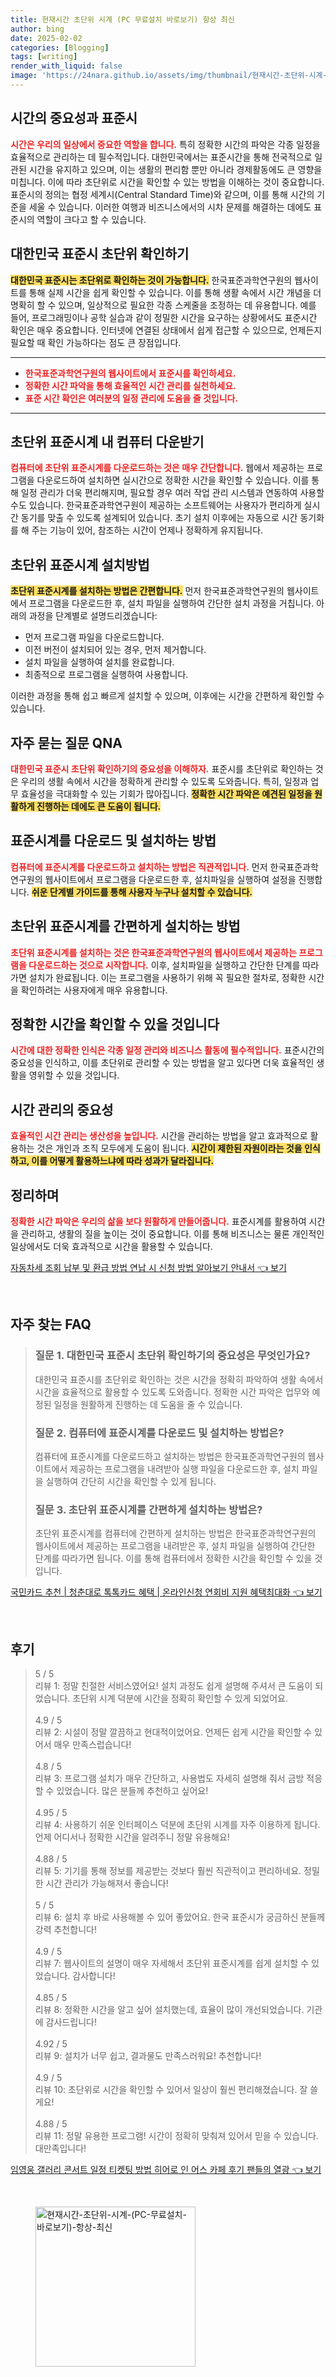 ```yaml
---
title: 현재시간 초단위 시계 (PC 무료설치 바로보기) 항상 최신
author: bing
date: 2025-02-02
categories: [Blogging]
tags: [writing]
render_with_liquid: false
image: 'https://24nara.github.io/assets/img/thumbnail/현재시간-초단위-시계-(PC-무료설치-바로보기)-항상-최신.webp'
---
```



<h2 id='시간의 중요성과 표준시'>시간의 중요성과 표준시</h2>

<p><b><span style="color: #ee2323;">시간은 우리의 일상에서 중요한 역할을 합니다.</span></b> 특히 정확한 시간의 파악은 각종 일정을 효율적으로 관리하는 데 필수적입니다. 대한민국에서는 표준시간을 통해 전국적으로 일관된 시간을 유지하고 있으며, 이는 생활의 편리함 뿐만 아니라 경제활동에도 큰 영향을 미칩니다. 이에 따라 초단위로 시간을 확인할 수 있는 방법을 이해하는 것이 중요합니다. 표준시의 정의는 협정 세계시(Central Standard Time)와 같으며, 이를 통해 시간의 기준을 세울 수 있습니다. 이러한 여행과 비즈니스에서의 시차 문제를 해결하는 데에도 표준시의 역할이 크다고 할 수 있습니다.</p>

<h2 id='대한민국 표준시 초단위 확인하기'>대한민국 표준시 초단위 확인하기</h2>

<p><b><span style="background-color: #ffe066;">대한민국 표준시는 초단위로 확인하는 것이 가능합니다.</span></b> 한국표준과학연구원의 웹사이트를 통해 실제 시간을 쉽게 확인할 수 있습니다. 이를 통해 생활 속에서 시간 개념을 더 명확히 할 수 있으며, 일상적으로 필요한 각종 스케줄을 조정하는 데 유용합니다. 예를 들어, 프로그래밍이나 공학 실습과 같이 정밀한 시간을 요구하는 상황에서도 표준시간 확인은 매우 중요합니다. 인터넷에 연결된 상태에서 쉽게 접근할 수 있으므로, 언제든지 필요할 때 확인 가능하다는 점도 큰 장점입니다.</p>

<hr />

<ul>
    <li><b><span style="color: #ee2323;">한국표준과학연구원의 웹사이트에서 표준시를 확인하세요.</span></b></li>
    <li><b><span style="color: #ee2323;">정확한 시간 파악을 통해 효율적인 시간 관리를 실천하세요.</span></b></li>
    <li><b><span style="color: #ee2323;">표준 시간 확인은 여러분의 일정 관리에 도움을 줄 것입니다.</span></b></li>
</ul>

<hr />

<h2 id='초단위 표준시계 내 컴퓨터 다운받기'>초단위 표준시계 내 컴퓨터 다운받기</h2>

<p><b><span style="color: #ee2323;">컴퓨터에 초단위 표준시계를 다운로드하는 것은 매우 간단합니다.</span></b> 웹에서 제공하는 프로그램을 다운로드하여 설치하면 실시간으로 정확한 시간을 확인할 수 있습니다. 이를 통해 일정 관리가 더욱 편리해지며, 필요할 경우 여러 작업 관리 시스템과 연동하여 사용할 수도 있습니다. 한국표준과학연구원이 제공하는 소프트웨어는 사용자가 편리하게 실시간 동기를 맞출 수 있도록 설계되어 있습니다. 초기 설치 이후에는 자동으로 시간 동기화를 해 주는 기능이 있어, 참조하는 시간이 언제나 정확하게 유지됩니다.</p>

<h2 id='초단위 표준시계 설치방법'>초단위 표준시계 설치방법</h2>

<p><b><span style="background-color: #ffe066;">초단위 표준시계를 설치하는 방법은 간편합니다.</span></b> 먼저 한국표준과학연구원의 웹사이트에서 프로그램을 다운로드한 후, 설치 파일을 실행하여 간단한 설치 과정을 거칩니다. 아래의 과정을 단계별로 설명드리겠습니다:<br /></p>

<ul>
    <li>먼저 프로그램 파일을 다운로드합니다.</li>
    <li>이전 버전이 설치되어 있는 경우, 먼저 제거합니다.</li>
    <li>설치 파일을 실행하여 설치를 완료합니다.</li>
    <li>최종적으로 프로그램을 실행하여 사용합니다.</li>
</ul>

<p>이러한 과정을 통해 쉽고 빠르게 설치할 수 있으며, 이후에는 시간을 간편하게 확인할 수 있습니다.</p>

<h2 id='자주 묻는 질문 QNA'>자주 묻는 질문 QNA</h2>

<p><b><span style="color: #ee2323;">대한민국 표준시 초단위 확인하기의 중요성을 이해하자.</span></b> 표준시를 초단위로 확인하는 것은 우리의 생활 속에서 시간을 정확하게 관리할 수 있도록 도와줍니다. 특히, 일정과 업무 효율성을 극대화할 수 있는 기회가 많아집니다. <b><span style="background-color: #ffe066;">정확한 시간 파악은 예견된 일정을 원활하게 진행하는 데에도 큰 도움이 됩니다.</span></b></p>

<h2 id='표준시계를 다운로드 및 설치하는 방법'>표준시계를 다운로드 및 설치하는 방법</h2>

<p><b><span style="color: #ee2323;">컴퓨터에 표준시계를 다운로드하고 설치하는 방법은 직관적입니다.</span></b> 먼저 한국표준과학연구원의 웹사이트에서 프로그램을 다운로드한 후, 설치파일을 실행하여 설정을 진행합니다. <b><span style="background-color: #ffe066;">쉬운 단계별 가이드를 통해 사용자 누구나 설치할 수 있습니다.</span></b></p>

<h2 id='초단위 표준시계를 간편하게 설치하는 방법'>초단위 표준시계를 간편하게 설치하는 방법</h2>

<p><b><span style="color: #ee2323;">초단위 표준시계를 설치하는 것은 한국표준과학연구원의 웹사이트에서 제공하는 프로그램을 다운로드하는 것으로 시작합니다.</span></b> 이후, 설치파일을 실행하고 간단한 단계를 따라가면 설치가 완료됩니다. 이는 프로그램을 사용하기 위해 꼭 필요한 절차로, 정확한 시간을 확인하려는 사용자에게 매우 유용합니다.</p>

<h2 id='정확한 시간을 확인할 수 있을 것입니다'>정확한 시간을 확인할 수 있을 것입니다</h2>

<p><b><span style="color: #ee2323;">시간에 대한 정확한 인식은 각종 일정 관리와 비즈니스 활동에 필수적입니다.</span></b> 표준시간의 중요성을 인식하고, 이를 초단위로 관리할 수 있는 방법을 알고 있다면 더욱 효율적인 생활을 영위할 수 있을 것입니다.</p>

<h2 id='시간 관리의 중요성'>시간 관리의 중요성</h2>

<p><b><span style="color: #ee2323;">효율적인 시간 관리는 생산성을 높입니다.</span></b> 시간을 관리하는 방법을 알고 효과적으로 활용하는 것은 개인과 조직 모두에게 도움이 됩니다. <b><span style="background-color: #ffe066;">시간이 제한된 자원이라는 것을 인식하고, 이를 어떻게 활용하느냐에 따라 성과가 달라집니다.</span></b></p>

<h2 id='정리하며'>정리하며</h2>

<p><b><span style="color: #ee2323;">정확한 시간 파악은 우리의 삶을 보다 원활하게 만들어줍니다.</span></b> 표준시계를 활용하여 시간을 관리하고, 생활의 질을 높이는 것이 중요합니다. 이를 통해 비즈니스는 물론 개인적인 일상에서도 더욱 효과적으로 시간을 활용할 수 있습니다.</p>


<p><a class="click-button" title="자동차세 조회 납부 및 환급 방법 연납 시 신청 방법 알아보기 안내서" href="https://24nara.github.io/posts/%EC%9E%90%EB%8F%99%EC%B0%A8%EC%84%B8-%EC%A1%B0%ED%9A%8C-%EB%82%A9%EB%B6%80-%EB%B0%8F-%ED%99%98%EA%B8%89-%EB%B0%A9%EB%B2%95-%EC%97%B0%EB%82%A9-%EC%8B%9C-%EC%8B%A0%EC%B2%AD-%EB%B0%A9%EB%B2%95-%EC%95%8C%EC%95%84%EB%B3%B4%EA%B8%B0-%EC%95%88%EB%82%B4%EC%84%9C/" rel="dofollow">자동차세 조회 납부 및 환급 방법 연납 시 신청 방법 알아보기 안내서 👈 보기</a></p><br>
<h2 id='자주_찾는_FAQ'>자주 찾는 FAQ</h2>
<div itemscope="" itemtype="https://schema.org/FAQPage"> 
<blockquote> 
<div itemscope="" itemprop="mainEntity" itemtype="https://schema.org/Question"> 
<h3 itemprop="name">질문 1. 대한민국 표준시 초단위 확인하기의 중요성은 무엇인가요?</h3> 
<div itemscope="" itemprop="acceptedAnswer" itemtype="https://schema.org/Answer"> 
<span itemprop="text"> 
<p>대한민국 표준시를 초단위로 확인하는 것은 시간을 정확히 파악하여 생활 속에서 시간을 효율적으로 활용할 수 있도록 도와줍니다. 정확한 시간 파악은 업무와 예정된 일정을 원활하게 진행하는 데 도움을 줄 수 있습니다.</p> 
</span> 
</div> 
</div> 

<div itemscope="" itemprop="mainEntity" itemtype="https://schema.org/Question"> 
<h3 itemprop="name">질문 2. 컴퓨터에 표준시계를 다운로드 및 설치하는 방법은?</h3> 
<div itemscope="" itemprop="acceptedAnswer" itemtype="https://schema.org/Answer"> 
<span itemprop="text"> 
<p>컴퓨터에 표준시계를 다운로드하고 설치하는 방법은 한국표준과학연구원의 웹사이트에서 제공하는 프로그램을 내려받아 실행 파일을 다운로드한 후, 설치 파일을 실행하여 간단히 시간을 확인할 수 있게 됩니다.</p> 
</span> 
</div> 
</div> 

<div itemscope="" itemprop="mainEntity" itemtype="https://schema.org/Question"> 
<h3 itemprop="name">질문 3. 초단위 표준시계를 간편하게 설치하는 방법은?</h3> 
<div itemscope="" itemprop="acceptedAnswer" itemtype="https://schema.org/Answer"> 
<span itemprop="text"> 
<p>초단위 표준시계를 컴퓨터에 간편하게 설치하는 방법은 한국표준과학연구원의 웹사이트에서 제공하는 프로그램을 내려받은 후, 설치 파일을 실행하여 간단한 단계를 따라가면 됩니다. 이를 통해 컴퓨터에서 정확한 시간을 확인할 수 있을 것입니다.</p> 
</span> 
</div> 
</div> 

</blockquote> 
</div>
<p><a class="click-button" title="국민카드 추천 | 청춘대로 톡톡카드 혜택 | 온라인신청 연회비 지원 혜택최대화" href="https://24nara.github.io/posts/%EA%B5%AD%EB%AF%BC%EC%B9%B4%EB%93%9C-%EC%B6%94%EC%B2%9C-%EC%B2%AD%EC%B6%98%EB%8C%80%EB%A1%9C-%ED%86%A1%ED%86%A1%EC%B9%B4%EB%93%9C-%ED%98%9C%ED%83%9D-%EC%98%A8%EB%9D%BC%EC%9D%B8%EC%8B%A0%EC%B2%AD-%EC%97%B0%ED%9A%8C%EB%B9%84-%EC%A7%80%EC%9B%90-%ED%98%9C%ED%83%9D%EC%B5%9C%EB%8C%80%ED%99%94/" rel="dofollow">국민카드 추천 | 청춘대로 톡톡카드 혜택 | 온라인신청 연회비 지원 혜택최대화 👈 보기</a></p><br>
<h2 id='후기'>후기</h2>
<div itemscope itemtype="https://schema.org/Product">
  <blockquote>
  <div itemprop="review" itemscope itemtype="https://schema.org/Review">
      <div itemprop="reviewRating" itemscope itemtype="https://schema.org/Rating"> <span itemprop="ratingValue">5</span> / <span itemprop="bestRating">5</span> </div>
      <span itemprop="reviewBody">리뷰 1: 정말 친절한 서비스였어요! 설치 과정도 쉽게 설명해 주셔서 큰 도움이 되었습니다. 초단위 시계 덕분에 시간을 정확히 확인할 수 있게 되었어요.</span>
  </div>
  <br>
  <div itemprop="review" itemscope itemtype="https://schema.org/Review">
      <div itemprop="reviewRating" itemscope itemtype="https://schema.org/Rating"> <span itemprop="ratingValue">4.9</span> / <span itemprop="bestRating">5</span> </div>
      <span itemprop="reviewBody">리뷰 2: 시설이 정말 깔끔하고 현대적이었어요. 언제든 쉽게 시간을 확인할 수 있어서 매우 만족스럽습니다!</span>
  </div>
  <br>
  <div itemprop="review" itemscope itemtype="https://schema.org/Review">
      <div itemprop="reviewRating" itemscope itemtype="https://schema.org/Rating"> <span itemprop="ratingValue">4.8</span> / <span itemprop="bestRating">5</span> </div>
      <span itemprop="reviewBody">리뷰 3: 프로그램 설치가 매우 간단하고, 사용법도 자세히 설명해 줘서 금방 적응할 수 있었습니다. 많은 분들께 추천하고 싶어요!</span>
  </div>
  <br>
  <div itemprop="review" itemscope itemtype="https://schema.org/Review">
      <div itemprop="reviewRating" itemscope itemtype="https://schema.org/Rating"> <span itemprop="ratingValue">4.95</span> / <span itemprop="bestRating">5</span> </div>
      <span itemprop="reviewBody">리뷰 4: 사용하기 쉬운 인터페이스 덕분에 초단위 시계를 자주 이용하게 됩니다. 언제 어디서나 정확한 시간을 알려주니 정말 유용해요!</span>
  </div>
  <br>
  <div itemprop="review" itemscope itemtype="https://schema.org/Review">
      <div itemprop="reviewRating" itemscope itemtype="https://schema.org/Rating"> <span itemprop="ratingValue">4.88</span> / <span itemprop="bestRating">5</span> </div>
      <span itemprop="reviewBody">리뷰 5: 기기를 통해 정보를 제공받는 것보다 훨씬 직관적이고 편리하네요. 정밀한 시간 관리가 가능해져서 좋습니다!</span>
  </div>
  <br>
  <div itemprop="review" itemscope itemtype="https://schema.org/Review">
      <div itemprop="reviewRating" itemscope itemtype="https://schema.org/Rating"> <span itemprop="ratingValue">5</span> / <span itemprop="bestRating">5</span> </div>
      <span itemprop="reviewBody">리뷰 6: 설치 후 바로 사용해볼 수 있어 좋았어요. 한국 표준시가 궁금하신 분들께 강력 추천합니다!</span>
  </div>
  <br>
  <div itemprop="review" itemscope itemtype="https://schema.org/Review">
      <div itemprop="reviewRating" itemscope itemtype="https://schema.org/Rating"> <span itemprop="ratingValue">4.9</span> / <span itemprop="bestRating">5</span> </div>
      <span itemprop="reviewBody">리뷰 7: 웹사이트의 설명이 매우 자세해서 초단위 표준시계를 쉽게 설치할 수 있었습니다. 감사합니다!</span>
  </div>
  <br>
  <div itemprop="review" itemscope itemtype="https://schema.org/Review">
      <div itemprop="reviewRating" itemscope itemtype="https://schema.org/Rating"> <span itemprop="ratingValue">4.85</span> / <span itemprop="bestRating">5</span> </div>
      <span itemprop="reviewBody">리뷰 8: 정확한 시간을 알고 싶어 설치했는데, 효율이 많이 개선되었습니다. 기관에 감사드립니다!</span>
  </div>
  <br>
  <div itemprop="review" itemscope itemtype="https://schema.org/Review">
      <div itemprop="reviewRating" itemscope itemtype="https://schema.org/Rating"> <span itemprop="ratingValue">4.92</span> / <span itemprop="bestRating">5</span> </div>
      <span itemprop="reviewBody">리뷰 9: 설치가 너무 쉽고, 결과물도 만족스러워요! 추천합니다!</span>
  </div>
  <br>
  <div itemprop="review" itemscope itemtype="https://schema.org/Review">
      <div itemprop="reviewRating" itemscope itemtype="https://schema.org/Rating"> <span itemprop="ratingValue">4.9</span> / <span itemprop="bestRating">5</span> </div>
      <span itemprop="reviewBody">리뷰 10: 초단위로 시간을 확인할 수 있어서 일상이 훨씬 편리해졌습니다. 잘 쓸게요!</span>
  </div>
  <br>
  <div itemprop="review" itemscope itemtype="https://schema.org/Review">
      <div itemprop="reviewRating" itemscope itemtype="https://schema.org/Rating"> <span itemprop="ratingValue">4.88</span> / <span itemprop="bestRating">5</span> </div>
      <span itemprop="reviewBody">리뷰 11: 정말 유용한 프로그램! 시간이 정확히 맞춰져 있어서 믿을 수 있습니다. 대만족입니다!</span>
  </div>
  </blockquote>
</div>
<p><a class="click-button" title="임영웅 갤러리 콘서트 일정 티켓팅 방법 히어로 인 어스 카페 후기 팬들의 열광" href="https://24nara.github.io/posts/%EC%9E%84%EC%98%81%EC%9B%85-%EA%B0%A4%EB%9F%AC%EB%A6%AC-%EC%BD%98%EC%84%9C%ED%8A%B8-%EC%9D%BC%EC%A0%95-%ED%8B%B0%EC%BC%93%ED%8C%85-%EB%B0%A9%EB%B2%95-%ED%9E%88%EC%96%B4%EB%A1%9C-%EC%9D%B8-%EC%96%B4%EC%8A%A4-%EC%B9%B4%ED%8E%98-%ED%9B%84%EA%B8%B0-%ED%8C%AC%EB%93%A4%EC%9D%98-%EC%97%B4%EA%B4%91/" rel="dofollow">임영웅 갤러리 콘서트 일정 티켓팅 방법 히어로 인 어스 카페 후기 팬들의 열광 👈 보기</a></p><br>
<figure class="image"><img src="https://24nara.github.io/assets/img/thumbnail/현재시간-초단위-시계-(PC-무료설치-바로보기)-항상-최신.webp" alt="현재시간-초단위-시계-(PC-무료설치-바로보기)-항상-최신" width="256" height="256"></figure>